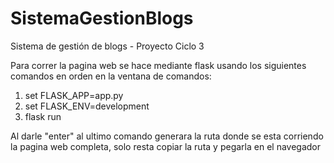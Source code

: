 # SistemaGestionBlogs
 Sistema de gestión de blogs - Proyecto Ciclo 3
 
 Para correr la pagina web se hace mediante flask usando los siguientes comandos en orden en la ventana de comandos:
 
 1. set FLASK_APP=app.py
 2. set FLASK_ENV=development
 3. flask run

Al darle "enter" al ultimo comando generara la ruta donde se esta corriendo la pagina web completa, solo resta copiar la ruta y pegarla en el navegador
